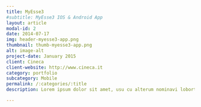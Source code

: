 ```yaml
---
title: MyEsse3
#subtitle: MyEsse3 IOS & Android App
layout: article
modal-id: 2
date: 2014-07-17
img: header-myesse3-app.png
thumbnail: thumb-myesse3-app.png
alt: image-alt
project-date: January 2015
client: Cineca
client-website: http://www.cineca.it
category: portfolio
subcategory: Mobile
permalink: /:categories/:title
description: Lorem ipsum dolor sit amet, usu cu alterum nominavi lobortis. At duo novum diceret. Tantas apeirian vix et, usu sanctus postulant inciderint ut, populo diceret necessitatibus in vim. Cu eum dicam feugiat noluisse.

---
```


